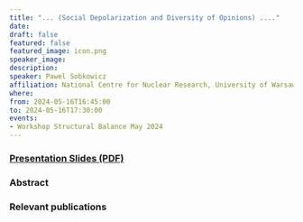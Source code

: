 ```yaml
---
title: "... (Social Depolarization and Diversity of Opinions) ...."
date:
draft: false
featured: false
featured_image: icon.png
speaker_image:
description:
speaker: Pawel Sobkowicz
affiliation: National Centre for Nuclear Research, University of Warsaw
where:
from: 2024-05-16T16:45:00
to: 2024-05-16T17:30:00
events:
- Workshop Structural Balance May 2024 
---
```


### [Presentation Slides (PDF)](xxx.pdf)


### Abstract


### Relevant publications 

